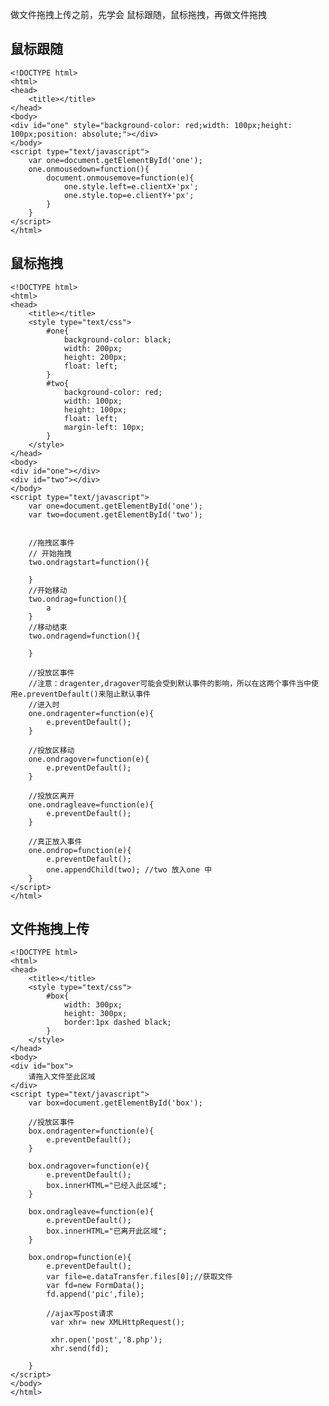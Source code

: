 做文件拖拽上传之前，先学会 鼠标跟随，鼠标拖拽，再做文件拖拽

## 鼠标跟随 ##

    <!DOCTYPE html>
    <html>
    <head>
    	<title></title>
    </head>
    <body>
    <div id="one" style="background-color: red;width: 100px;height: 100px;position: absolute;"></div>
    </body>
    <script type="text/javascript">
    	var one=document.getElementById('one');
    	one.onmousedown=function(){
    		document.onmousemove=function(e){
    			one.style.left=e.clientX+'px';
    			one.style.top=e.clientY+'px';
    		}
    	}
    </script>
    </html>


## 鼠标拖拽 ##


    <!DOCTYPE html>
    <html>
    <head>
    	<title></title>
    	<style type="text/css">
    		#one{
    			background-color: black;
    			width: 200px;
    			height: 200px;
    			float: left;
    		}
    		#two{
    			background-color: red;
    			width: 100px;
    			height: 100px;
    			float: left;
    			margin-left: 10px;
    		}
    	</style>
    </head>
    <body>
    <div id="one"></div>
    <div id="two"></div>
    </body>
    <script type="text/javascript">
    	var one=document.getElementById('one');
    	var two=document.getElementById('two');
    
    
    	//拖拽区事件
    	// 开始拖拽
    	two.ondragstart=function(){
    
    	}
    	//开始移动
    	two.ondrag=function(){
    		a
    	}
    	//移动结束
    	two.ondragend=function(){
    		
    	}
    
    	//投放区事件
    	//注意：dragenter,dragover可能会受到默认事件的影响，所以在这两个事件当中使用e.preventDefault()来阻止默认事件
    	//进入时
    	one.ondragenter=function(e){
    		e.preventDefault();
    	}
    
    	//投放区移动
    	one.ondragover=function(e){
    		e.preventDefault();
    	}
    
    	//投放区离开
    	one.ondragleave=function(e){
    		e.preventDefault();
    	}
    
    	//真正放入事件
    	one.ondrop=function(e){
    		e.preventDefault();
    		one.appendChild(two); //two 放入one 中
    	}
    </script>
    </html>


## 文件拖拽上传 ##

    <!DOCTYPE html>
    <html>
    <head>
    	<title></title>
    	<style type="text/css">
    		#box{
    			width: 300px;
    			height: 300px;
    			border:1px dashed black;
    		}
    	</style>
    </head>
    <body>
    <div id="box">
    	请拖入文件至此区域
    </div>
    <script type="text/javascript">
    	var box=document.getElementById('box');
    
    	//投放区事件
    	box.ondragenter=function(e){
    		e.preventDefault();
    	}
    
    	box.ondragover=function(e){
    		e.preventDefault();
    		box.innerHTML="已经入此区域";
    	}
    
    	box.ondragleave=function(e){
    		e.preventDefault();
    		box.innerHTML="已离开此区域";
    	}
    
    	box.ondrop=function(e){
    		e.preventDefault();
    		var file=e.dataTransfer.files[0];//获取文件
    		var fd=new FormData();
    		fd.append('pic',file);
    
    		//ajax写post请求
    		 var xhr= new XMLHttpRequest();
    
    		 xhr.open('post','8.php');
    		 xhr.send(fd);
    
    	}
    </script>
    </body>
    </html>


